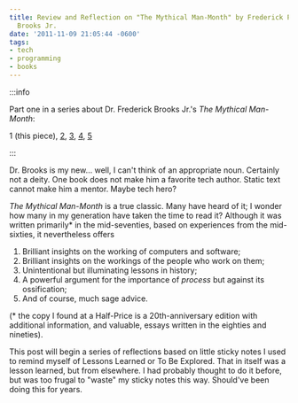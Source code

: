 ```yaml
---
title: Review and Reflection on "The Mythical Man-Month" by Frederick P.
  Brooks Jr.
date: '2011-11-09 21:05:44 -0600'
tags:
- tech
- programming
- books
---
```


:::info

Part one in a series about Dr. Frederick Brooks Jr.'s _The Mythical Man-Month_:

 1 (this piece),
 [2](./11-20-mythical_man-month_conceptual_integrity.md),
 [3](./11-26-the_mythical_man-month_wiki_and_customer_service.md),
 [4](./12-11-mythical_man-month_planning_for_change.md),
 [5](../2012/01-07-mythical_man-month_code_reuse_and_discoverability.md)

:::

Dr. Brooks is my new&hellip; well, I can't think of an appropriate noun. Certainly
not a deity. One book does not make him a favorite tech author. Static text cannot make
him a mentor. Maybe tech hero?

<!-- truncate -->

_The Mythical Man-Month_ is a true classic. Many have heard of it; I wonder how
many in my generation have taken the time to read it? Although it was written
primarily* in the mid-seventies, based on experiences from the mid-sixties, it
nevertheless offers

1. Brilliant insights on the working of computers and software;
2. Brilliant insights on the workings of the people who work on them;
3. Unintentional but illuminating lessons in history;
4. A powerful argument for the importance of _process_ but against its ossification;
5. And of course, much sage advice.

(* the copy I found at a Half-Price is a 20th-anniversary edition with
additional information, and valuable, essays written in the eighties and
nineties).

This post will begin a series of reflections based on little sticky notes I used
to remind myself of Lessons Learned or To Be Explored. That in itself was a
lesson learned, but from elsewhere. I had probably thought to do it before, but
was too frugal to "waste" my sticky notes this way. Should've been doing this
for years.
